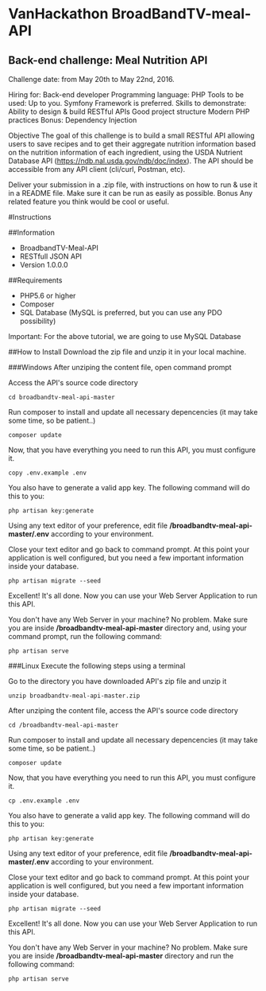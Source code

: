 # VanHackathon BroadBandTV-meal-API

## Back-end challenge: Meal Nutrition API

Challenge date: from May 20th to May 22nd, 2016.

Hiring for: Back-end developer
Programming language: PHP
Tools to be used: Up to you. Symfony Framework is preferred.
Skills to demonstrate:
Ability to design & build RESTful APIs
Good project structure
Modern PHP practices
Bonus: Dependency Injection

Objective
The goal of this challenge is to build a small RESTful API allowing users to save recipes and to get their aggregate nutrition information based on the nutrition information of each ingredient, using the USDA Nutrient Database API (https://ndb.nal.usda.gov/ndb/doc/index). The API should be accessible from any API client (cli/curl, Postman, etc).

Deliver your submission in a .zip file, with instructions on how to run & use it in a README file. Make sure it can be run as easily as possible.
Bonus
Any related feature you think would be cool or useful.

#Instructions

##Information
- BroadbandTV-Meal-API
- RESTfull JSON API
- Version 1.0.0.0

##Requirements
- PHP5.6 or higher
- Composer
- SQL Database (MySQL is preferred, but you can use any PDO possibility)

Important: For the above tutorial, we are going to use MySQL Database

##How to Install
Download the zip file and unzip it in your local machine.

###Windows
After unziping the content file, open command prompt</b>

Access the API's source code directory
```
cd broadbandtv-meal-api-master
```

Run composer to install and update all necessary depencencies (it may take some time, so be patient..)
```
composer update
```

Now, that you have everything you need to run this API, you must configure it.
```
copy .env.example .env
```

You also have to generate a valid app key. The following command will do this to you:
```
php artisan key:generate
```

Using any text editor of your preference, edit file **/broadbandtv-meal-api-master/.env** according to your environment.

Close your text editor and go back to command prompt. At this point your application is well configured, but you need a few important information inside your database.
```
php artisan migrate --seed
```

Excellent! It's all done. Now you can use your Web Server Application to run this API.

You don't have any Web Server in your machine? No problem. Make sure you are inside **/broadbandtv-meal-api-master** directory and, using your command prompt, run the following command:
```
php artisan serve
```

###Linux
Execute the following steps using a terminal</b>

Go to the directory you have downloaded API's zip file and unzip it
```
unzip broadbandtv-meal-api-master.zip
```

After unziping the content file, access the API's source code directory
```
cd /broadbandtv-meal-api-master
```

Run composer to install and update all necessary depencencies (it may take some time, so be patient..)
```
composer update
```

Now, that you have everything you need to run this API, you must configure it.
```
cp .env.example .env
```

You also have to generate a valid app key. The following command will do this to you:
```
php artisan key:generate
```

Using any text editor of your preference, edit file **/broadbandtv-meal-api-master/.env** according to your environment.

Close your text editor and go back to command prompt. At this point your application is well configured, but you need a few important information inside your database.
```
php artisan migrate --seed
```

Excellent! It's all done. Now you can use your Web Server Application to run this API.

You don't have any Web Server in your machine? No problem. Make sure you are inside **/broadbandtv-meal-api-master** directory and run the following command:
```
php artisan serve
```
